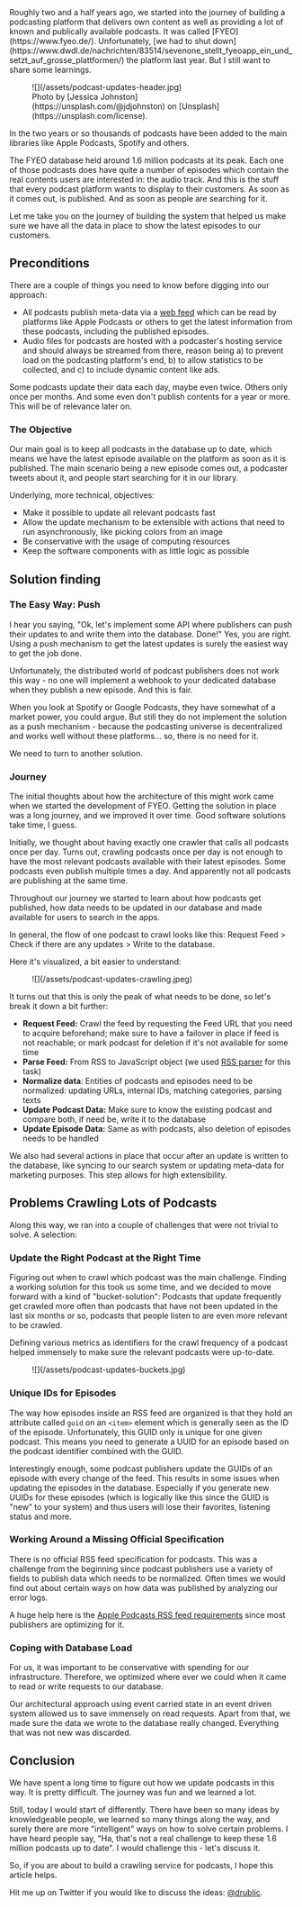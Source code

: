 <div class="post__intro" markdown="1">
Roughly two and a half years ago, we started into the journey of building a podcasting platform that delivers own content as well as providing a lot of known and publically available podcasts. It was called [FYEO](https://www.fyeo.de/). Unfortunately, [we had to shut down](https://www.dwdl.de/nachrichten/83514/sevenone_stellt_fyeoapp_ein_und_setzt_auf_grosse_plattformen/) the platform last year. But I still want to share some learnings.
</div>

<figure class="image image--block" markdown="1">
  ![](/assets/podcast-updates-header.jpg)

<figcaption class="image__caption" markdown="1">
  <span class="image__caption__copywrite">Photo by [Jessica Johnston](https://unsplash.com/@jdjohnston) on
  [Unsplash](https://unsplash.com/license).</span>
</figcaption>
</figure>

In the two years or so thousands of podcasts have been added to the main libraries like Apple Podcasts, Spotify and others.

The FYEO database held around 1.6 million podcasts at its peak. Each one of those podcasts does have quite a number of episodes which contain the real contents users are interested in: the audio track. And this is the stuff that every podcast platform wants to display to their customers. As soon as it comes out, is published. And as soon as people are searching for it.

Let me take you on the journey of building the system that helped us make sure we have all the data in place to show the latest episodes to our customers.

## Preconditions

There are a couple of things you need to know before digging into our approach:

* All podcasts publish meta-data via a [web feed](https://en.wikipedia.org/wiki/Web_feed) which can be read by platforms like Apple Podcasts or others to get the latest information from these podcasts, including the published episodes.
* Audio files for podcasts are hosted with a podcaster's hosting service and should always be streamed from there, reason being a) to prevent load on the podcasting platform's end, b) to allow statistics to be collected, and c) to include dynamic content like ads.

Some podcasts update their data each day, maybe even twice. Others only once per months. And some even don't publish contents for a year or more. This will be of relevance later on.

### The Objective

Our main goal is to keep all podcasts in the database up to date, which means we have the latest episode available on the platform as soon as it is published.
The main scenario being a new episode comes out, a podcaster tweets about it, and people start searching for it in our library.

Underlying, more technical, objectives:

* Make it possible to update all relevant podcasts fast
* Allow the update mechanism to be extensible with actions that need to run asynchronously, like picking colors from an image
* Be conservative with the usage of computing resources
* Keep the software components with as little logic as possible

## Solution finding

### The Easy Way: Push

I hear you saying, "Ok, let's implement some API where publishers can push their updates to and write them into the database. Done!"
Yes, you are right. Using a push mechanism to get the latest updates is surely the easiest way to get the job done.

Unfortunately, the distributed world of podcast publishers does not work this way - no one will implement a webhook to your dedicated database when they publish a new episode. And this is fair.

When you look at Spotify or Google Podcasts, they have somewhat of a market power, you could argue. But still they do not implement the solution as a push mechanism - because the podcasting universe is decentralized and works well without these platforms… so, there is no need for it.

We need to turn to another solution.

### Journey

The initial thoughts about how the architecture of this might work came when we started the development of FYEO. Getting the solution in place was a long journey, and we improved it over time. Good software solutions take time, I guess.

Initially, we thought about having exactly one crawler that calls all podcasts once per day.
Turns out, crawling podcasts once per day is not enough to have the most relevant podcasts available with their latest episodes. Some podcasts even publish multiple times a day. And apparently not all podcasts are publishing at the same time.

Throughout our journey we started to learn about how podcasts get published, how data needs to be updated in our database and made available for users to search in the apps.

In general, the flow of one podcast to crawl looks like this: Request Feed > Check if there are any updates > Write to the database.

Here it's visualized, a bit easier to understand:

<figure class="image image--block" markdown="1">
  ![](/assets/podcast-updates-crawling.jpeg)
</figure>

It turns out that this is only the peak of what needs to be done, so let's break it down a bit further:

* **Request Feed:** Crawl the feed by requesting the Feed URL that you need to acquire beforehand; make sure to have a failover in place if feed is not reachable; or mark podcast for deletion if it's not available for some time
* **Parse Feed:** From RSS to JavaScript object (we used [RSS parser](https://github.com/rbren/rss-parser) for this task)
* **Normalize data**: Entities of podcasts and episodes need to be normalized: updating URLs, internal IDs, matching categories, parsing texts
* **Update Podcast Data:** Make sure to know the existing podcast and compare both, if need be, write it to the database
* **Update Episode Data:** Same as with podcasts, also deletion of episodes needs to be handled

We also had several actions in place that occur after an update is written to the database, like syncing to our search system or updating meta-data for marketing purposes. This step allows for high extensibility.

## Problems Crawling Lots of Podcasts

Along this way, we ran into a couple of challenges that were not trivial to solve. A selection:

### Update the Right Podcast at the Right Time

Figuring out when to crawl which podcast was the main challenge. Finding a working solution for this took us some time, and we decided to move forward with a kind of "bucket-solution": Podcasts that update frequently get crawled more often than podcasts that have not been updated in the last six months or so, podcasts that people listen to are even more relevant to be crawled.

Defining various metrics as identifiers for the crawl frequency of a podcast helped immensely to make sure the relevant podcasts were up-to-date.

<figure class="image image--block" markdown="1">
  ![](/assets/podcast-updates-buckets.jpg)
</figure>

### Unique IDs for Episodes

The way how episodes inside an RSS feed are organized is that they hold an attribute called `guid` on an `<item>` element which is generally seen as the ID of the episode. Unfortunately, this GUID only is unique for one given podcast. This means you need to generate a UUID for an episode based on the podcast identifier combined with the GUID.

Interestingly enough, some podcast publishers update the GUIDs of an episode with every change of the feed. This results in some issues when updating the episodes in the database. Especially if you generate new UUIDs for these episodes (which is logically like this since the GUID is "new" to your system) and thus users will lose their favorites, listening status and more.

### Working Around a Missing Official Specification

There is no official RSS feed specification for podcasts. This was a challenge from the beginning since podcast publishers use a variety of fields to publish data which needs to be normalized. Often times we would find out about certain ways on how data was published by analyzing our error logs.

A huge help here is the [Apple Podcasts RSS feed requirements](https://podcasters.apple.com/support/823-podcast-requirements) since most publishers are optimizing for it.

### Coping with Database Load

For us, it was important to be conservative with spending for our infrastructure. Therefore, we optimized where ever we could when it came to read or write requests to our database.

Our architectural approach using event carried state in an event driven system allowed us to save immensely on read requests.
Apart from that, we made sure the data we wrote to the database really changed. Everything that was not new was discarded.

## Conclusion

We have spent a long time to figure out how we update podcasts in this way. It is pretty difficult. The journey was fun and we learned a lot.

Still, today I would start of differently. There have been so many ideas by knowledgeable people, we learned so many things along the way, and surely there are more "intelligent" ways on how to solve certain problems.
I have heard people say, "Ha, that's not a real challenge to keep these 1.6 million podcasts up to date". I would challenge this - let's discuss it.

So, if you are about to build a crawling service for podcasts, I hope this article helps.

Hit me up on Twitter if you would like to discuss the ideas: [@drublic](https://twitter.com/drublic).

